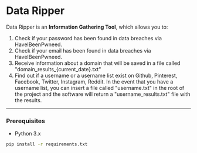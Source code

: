 # Data Ripper

Data Ripper is an **Information Gathering Tool**, which allows you to:
1. Check if your password has been found in data breaches via HaveIBeenPwneed.
2. Check if your email has been found in data breaches via HaveIBeenPwneed.
3. Receive information about a domain that will be saved in a file called "domain_results_{current_date}.txt"
4. Find out if a username or a username list exist on Github, Pinterest, Facebook, Twitter, Instagram, Reddit. In the event that you have a username list, you can insert a file called "username.txt" in the root of the project and the software will return a "username_results.txt" file with the results.

---

### Prerequisites
- Python 3.x

```bash
pip install -r requirements.txt
```